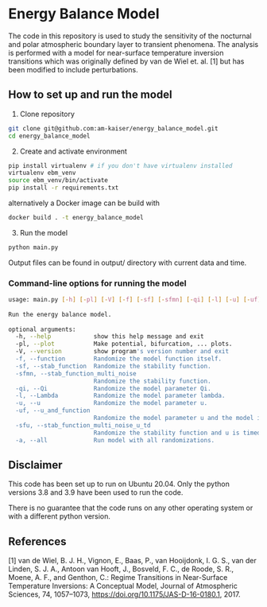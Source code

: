 # Energy Balance Model

The code in this repository is used to study the sensitivity of the nocturnal and polar atmospheric boundary layer to transient phenomena. 
The analysis is performed with a  model for near-surface temperature inversion transitions which was originally defined by van de Wiel et. al. [1] but has been modified
to include perturbations. 

## How to set up and run the model
1. Clone repository
```bash
git clone git@github.com:am-kaiser/energy_balance_model.git
cd energy_balance_model
```

2. Create and activate environment
```bash
pip install virtualenv # if you don't have virtualenv installed
virtualenv ebm_venv
source ebm_venv/bin/activate
pip install -r requirements.txt
```
alternatively a Docker image can be build with
```bash
docker build . -t energy_balance_model 
```

3. Run the model
```bash
python main.py
```
Output files can be found in output/ directory with current data and time.

### Command-line options for running the model

```bash
usage: main.py [-h] [-pl] [-V] [-f] [-sf] [-sfmn] [-qi] [-l] [-u] [-uf] [-sfu] [-a]
                                                                                   
Run the energy balance model.                                                      
                                                                                   
optional arguments:                                                                
  -h, --help            show this help message and exit                            
  -pl, --plot           Make potential, bifurcation, ... plots.                    
  -V, --version         show program's version number and exit                     
  -f, --function        Randomize the model function itself.                       
  -sf, --stab_function  Randomize the stability function.                          
  -sfmn, --stab_function_multi_noise
                        Randomize the stability function.
  -qi, --Qi             Randomize the model parameter Qi.
  -l, --Lambda          Randomize the model parameter lambda.
  -u, --u               Randomize the model parameter u.
  -uf, --u_and_function
                        Randomize the model parameter u and the model itself.
  -sfu, --stab_function_multi_noise_u_td
                        Randomize the stability function and u is timedependent.
  -a, --all             Run model with all randomizations.

```
## Disclaimer
This code has been set up to run on Ubuntu 20.04. 
Only the python versions 3.8 and 3.9 have been used to run the code.

There is no guarantee that the code runs on any other operating system or with a different python version.

## References
[1] van de Wiel, B. J. H., Vignon, E., Baas, P., van Hooijdonk, I. G. S., van der Linden, S. J. A., Antoon van Hooft, J., Bosveld, F. C., de Roode,
S. R., Moene, A. F., and Genthon, C.: Regime Transitions in Near-Surface Temperature Inversions: A Conceptual Model, Journal of
Atmospheric Sciences, 74, 1057–1073, https://doi.org/10.1175/JAS-D-16-0180.1, 2017.
